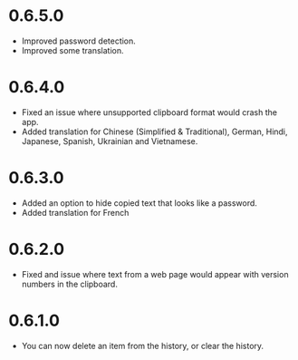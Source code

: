 # 0.6.5.0
- Improved password detection.
- Improved some translation.

# 0.6.4.0
- Fixed an issue where unsupported clipboard format would crash the app.
- Added translation for Chinese (Simplified & Traditional), German, Hindi, Japanese, Spanish, Ukrainian and Vietnamese.

# 0.6.3.0
- Added an option to hide copied text that looks like a password.
- Added translation for French

# 0.6.2.0
- Fixed and issue where text from a web page would appear with version numbers in the clipboard.

# 0.6.1.0
- You can now delete an item from the history, or clear the history.

